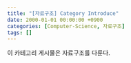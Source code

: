 ```yaml
---
title: "[자료구조] Category Introduce"
date: 2000-01-01 00:00:00 +0900
categories: [Computer-Science, 자료구조]
tags: []
---
```


이 카테고리 게시물은 자료구조를 다룬다.